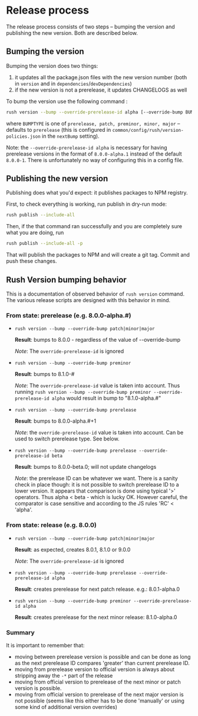 # Release process

The release process consists of two steps – bumping the version and publishing the new version. Both are described below.

## Bumping the version

Bumping the version does two things:

1. it updates all the package.json files with the new version number (both in `version` and in `dependencies`/`devDependencies`)
2. if the new version is not a prerelease, it updates CHANGELOGS as well

To bump the version use the following command :

```bash
rush version --bump --override-prerelease-id alpha [--override-bump BUMPTYPE]
```

where `BUMPTYPE` is one of `prerelease, patch, preminor, minor, major` – defaults to `prerelease` (this is configured in `common/config/rush/version-policies.json` in the `nextBump` setting).

Note: the `--override-prerelease-id alpha` is necessary for having prerelease versions in the format of `8.0.0-alpha.1` instead of the default `8.0.0-1`. There is unfortunately no way of configuring this in a config file.

## Publishing the new version

Publishing does what you'd expect: it publishes packages to NPM registry.

First, to check everything is working, run publish in dry-run mode:

```bash
rush publish --include-all
```

Then, if the that command ran successfully and you are completely sure what you are doing, run

```bash
rush publish --include-all -p
```

That will publish the packages to NPM and will create a git tag. Commit and push these changes.

## Rush Version bumping behavior

This is a documentation of observed behavior of `rush version` command. The various release scripts are designed with this behavior in mind.

### From state: prerelease (e.g. 8.0.0-alpha.#)

-   `rush version --bump --override-bump patch|minor|major`

    **Result**: bumps to 8.0.0 - regardless of the value of --override-bump

    _Note_: The `override-prerelease-id` is ignored

-   `rush version --bump --override-bump preminor`

    **Result**: bumps to 8.1.0-#

    _Note_: The `override-prerelease-id` value is taken into account. Thus running `rush version --bump --override-bump preminor --override-prerelease-id alpha`
    would result in bump to "8.1.0-alpha.#"

-   `rush version --bump --override-bump prerelease`

    **Result**: bumps to 8.0.0-alpha.#+1

    _Note_: the `override-prerelease-id` value is taken into account. Can be used to switch prerelease type. See below.

-   `rush version --bump --override-bump prerelease --override-prerelease-id beta`

    **Result**: bumps to 8.0.0-beta.0; will not update changelogs

    _Note_: the prerelease ID can be whatever we want. There is a sanity check in place though: it is not possible to switch prerelease
    ID to a lower version. It appears that comparison is done using typical '>' operators. Thus alpha < beta - which is lucky OK. However careful,
    the comparator is case sensitive and according to the JS rules 'RC' < 'alpha'.

### From state: release (e.g. 8.0.0)

-   `rush version --bump --override-bump patch|minor|major`

    **Result**: as expected, creates 8.0.1, 8.1.0 or 9.0.0

    _Note_: The `override-prerelease-id` is ignored

-   `rush version --bump --override-bump prerelease --override-prerelease-id alpha`

    **Result**: creates prerelease for next patch release. e.g.: 8.0.1-alpha.0

-   `rush version --bump --override-bump preminor --override-prerelease-id alpha`

    **Result**: creates prerelease for the next minor release: 8.1.0-alpha.0

### Summary

It is important to remember that:

-   moving between prerelease version is possible and can be done as long as the next prerelease ID
    compares 'greater' than current prerelease ID.
-   moving from prerelease version to official version is always about stripping away the `-*` part
    of the release
-   moving from official version to prerelease of the next minor or patch version is possible.
-   moving from official version to prerelease of the next major version is not possible (seems like
    this either has to be done 'manually' or using some kind of additional version overrides)
